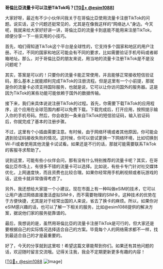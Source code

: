 **哥倫比亞流量卡可以注册TikTok吗？[[TG💪+ @esim1088](https://t.me/s/esim1088)]**

大家好呀，最近有不少小伙伴问我关于在哥倫比亞使用流量卡注册TikTok的问题。说实话，这个问题还挺常见的，尤其是在像我这样的“网络达人”身边。今天呢，我就来给大家好好讲一讲，哥倫比亞的流量卡到底能不能用来注册TikTok，顺便分享一下一些实用的小技巧。

首先，咱们得知道TikTok这个平台是全球性的，它支持多个国家和地区的用户注册。不过，不同的国家和地区可能会有不同的要求，比如需要验证手机号码或者邮箱地址。那么，对于哥倫比亞的朋友来说，用当地的流量卡注册TikTok是不是没问题呢？

其实，答案是可以的！只要你的流量卡能正常使用，并且能够正常接收短信验证码，那么基本上就能顺利完成TikTok的注册流程。但是这里有一个小前提，那就是你的流量卡必须支持国际服务，也就是说，它可以让你访问国外的服务器。这是因为TikTok的某些功能可能依赖于国外的数据传输。

接下来，我们来具体说说注册TikTok的过程。首先，你需要下载TikTok的应用程序，这个应用在全球范围内都可以免费下载。下载完成后，打开应用，按照提示输入你的手机号码。然后，你会收到一条来自TikTok的短信验证码，输入验证码后，你就完成了基本的注册步骤。

不过，这里有个小插曲需要注意。有时候，由于网络环境或者其他原因，你可能会遇到验证码接收失败的情况。这时候，你可以尝试更换一下网络环境，比如切换到Wi-Fi或者使用其他流量卡试试看。如果还是不行的话，那就可能需要联系TikTok的客服寻求帮助了。

说到这里，可能有些小伙伴会问，那有没有什么特别推荐的流量卡呢？其实，在哥倫比亞市场上，有很多不错的流量卡可以选择。比如说，有些卡专门针对社交媒体优化，上网速度快，而且资费也比较合理。如果你经常用手机刷视频或者玩游戏的话，这些卡就非常值得考虑了。

另外，我还想给大家提一个小建议。现在市面上有一种叫做eSIM的技术，它可以让用户通过网络直接激活虚拟SIM卡，而不需要物理的SIM卡。这种技术的优势在于方便快捷，尤其是对于经常出国的人来说，省去了换卡的麻烦。所以，如果你对eSIM感兴趣的话，也可以了解一下相关的服务，比如@esim1088提供的解决方案，据说他们家的服务挺靠谱的。

最后，我想说的是，虽然用哥倫比亞的流量卡注册TikTok是可行的，但大家还是要根据自己的实际情况选择适合自己的方案。毕竟每个人的网络需求都不一样，找到最适合自己的才是最重要的。

好了，今天的分享就到这里啦！希望这篇文章能帮到你们。如果还有其他问题的话，欢迎随时留言交流哦。记得关注我，我会不定期更新更多有趣的内容！

[[TG💪+ @esim1088](https://t.me/s/esim1088) ![Image](https://i.postimg.cc/4NQfJmqS/Snipaste-2025-05-13-00-14-12.png)]